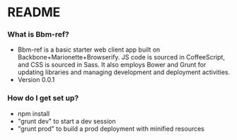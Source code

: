 # README #

### What is Bbm-ref? ###

* Bbm-ref is a basic starter web client app built on Backbone+Marionette+Browserify.  JS code is sourced in CoffeeScript, and CSS is sourced in Sass. It also employs Bower and Grunt for updating libraries and managing development and deployment activities.
* Version 0.0.1

### How do I get set up? ###

* npm install
* "grunt dev" to start a dev session
* "grunt prod" to build a prod deployment with minified resources

